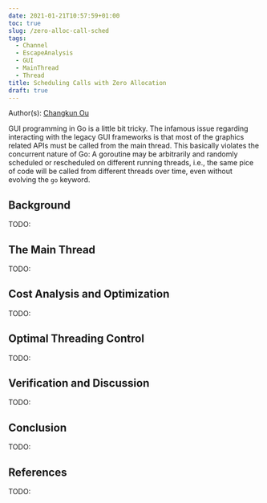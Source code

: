 ```yaml
---
date: 2021-01-21T10:57:59+01:00
toc: true
slug: /zero-alloc-call-sched
tags:
  - Channel
  - EscapeAnalysis
  - GUI
  - MainThread
  - Thread
title: Scheduling Calls with Zero Allocation
draft: true
---
```


Author(s): [Changkun Ou](https://changkun.de)

GUI programming in Go is a little bit tricky. The infamous issue regarding interacting with the legacy GUI frameworks is that most of the graphics related APIs must be called from the main thread. This basically violates the concurrent nature of Go: A goroutine may be arbitrarily and randomly scheduled or rescheduled on different running threads, i.e., the same pice of code will be called from different threads over time, even without evolving the `go` keyword.

<!--more-->


## Background

TODO:

## The Main Thread

TODO:

## Cost Analysis and Optimization

TODO:

## Optimal Threading Control

TODO:

## Verification and Discussion

TODO:

## Conclusion

TODO:

## References

TODO: